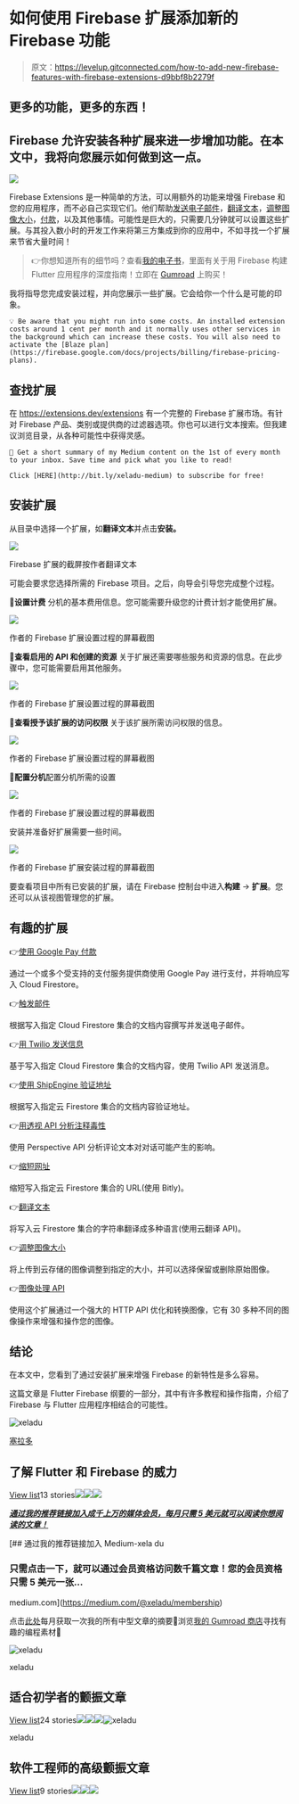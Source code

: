 # 如何使用 Firebase 扩展添加新的 Firebase 功能

> 原文：<https://levelup.gitconnected.com/how-to-add-new-firebase-features-with-firebase-extensions-d9bbf8b2279f>

## 更多的功能，更多的东西！

## Firebase 允许安装各种扩展来进一步增加功能。在本文中，我将向您展示如何做到这一点。

![](img/c577333af083cedb90b5cd2f86679aca.png)

Firebase Extensions 是一种简单的方法，可以用额外的功能来增强 Firebase 和您的应用程序，而不必自己实现它们。他们帮助[发送电子邮件](https://extensions.dev/extensions/firebase/firestore-send-email)，[翻译文本](https://extensions.dev/extensions/firebase/firestore-translate-text)，[调整图像大小](https://extensions.dev/extensions/firebase/storage-resize-images)，[付款](https://extensions.dev/extensions/google-pay/make-payment)，以及其他事情。可能性是巨大的，只需要几分钟就可以设置这些扩展。与其投入数小时的开发工作来将第三方集成到你的应用中，不如寻找一个扩展来节省大量时间！

> 👉你想知道所有的细节吗？查看[我的电子书](https://xeladu.gumroad.com/l/ffc)，里面有关于用 Firebase 构建 Flutter 应用程序的深度指南！立即在 [Gumroad](https://xeladu.gumroad.com/) 上购买！

我将指导您完成安装过程，并向您展示一些扩展。它会给你一个什么是可能的印象。

```
💡 Be aware that you might run into some costs. An installed extension costs around 1 cent per month and it normally uses other services in the background which can increase these costs. You will also need to activate the [Blaze plan](https://firebase.google.com/docs/projects/billing/firebase-pricing-plans).
```

## 查找扩展

在 https://extensions.dev/extensions 有一个完整的 Firebase 扩展市场。有针对 Firebase 产品、类别或提供商的过滤器选项。你也可以进行文本搜索。但我建议浏览目录，从各种可能性中获得灵感。

```
🔔 Get a short summary of my Medium content on the 1st of every month to your inbox. Save time and pick what you like to read! 

Click [HERE](http://bit.ly/xeladu-medium) to subscribe for free!
```

## 安装扩展

从目录中选择一个扩展，如**翻译文本**并点击**安装。**

![](img/1a973b4a72865d6a59693b4b04752add.png)

Firebase 扩展的截屏按作者翻译文本

可能会要求您选择所需的 Firebase 项目。之后，向导会引导您完成整个过程。

🔹**设置计费**
分机的基本费用信息。您可能需要升级您的计费计划才能使用扩展。

![](img/0792ccbdefd894a264773f59f4cb3acd.png)

作者的 Firebase 扩展设置过程的屏幕截图

🔹**查看启用的 API 和创建的资源**
关于扩展还需要哪些服务和资源的信息。在此步骤中，您可能需要启用其他服务。

![](img/55b5b8aa2bacdc7463ba16ae6b9d7d15.png)

作者的 Firebase 扩展设置过程的屏幕截图

🔹**查看授予该扩展的访问权限**
关于该扩展所需访问权限的信息。

![](img/fbf6255196d5d593fa6ae046e89d4990.png)

作者的 Firebase 扩展设置过程的屏幕截图

🔹**配置分机**配置分机所需的设置

![](img/49c942a94a27475f98bf23cfe196c787.png)

作者的 Firebase 扩展设置过程的屏幕截图

安装并准备好扩展需要一些时间。

![](img/d3e6ec08c70a946b0525fb2aafa9f448.png)

作者的 Firebase 扩展安装过程的屏幕截图

要查看项目中所有已安装的扩展，请在 Firebase 控制台中进入**构建** → **扩展**。您还可以从该视图管理您的扩展。

## 有趣的扩展

👉[使用 Google Pay 付款](https://extensions.dev/extensions/google-pay/make-payment)

通过一个或多个受支持的支付服务提供商使用 Google Pay 进行支付，并将响应写入 Cloud Firestore。

👉[触发邮件](https://extensions.dev/extensions/firebase/firestore-send-email)

根据写入指定 Cloud Firestore 集合的文档内容撰写并发送电子邮件。

👉[用 Twilio 发送信息](https://extensions.dev/extensions/twilio/send-message)

基于写入指定 Cloud Firestore 集合的文档内容，使用 Twilio API 发送消息。

👉[使用 ShipEngine 验证地址](https://extensions.dev/extensions/shipengine/validate-addresses)

根据写入指定云 Firestore 集合的文档内容验证地址。

👉[用透视 API 分析注释毒性](https://extensions.dev/extensions/jigsaw/firestore-perspective-toxicity)

使用 Perspective API 分析评论文本对对话可能产生的影响。

👉[缩短网址](https://extensions.dev/extensions/firebase/firestore-shorten-urls-bitly)

缩短写入指定云 Firestore 集合的 URL(使用 Bitly)。

👉[翻译文本](https://extensions.dev/extensions/firebase/firestore-translate-text)

将写入云 Firestore 集合的字符串翻译成多种语言(使用云翻译 API)。

👉[调整图像大小](https://extensions.dev/extensions/firebase/storage-resize-images)

将上传到云存储的图像调整到指定的大小，并可以选择保留或删除原始图像。

👉[图像处理 API](https://extensions.dev/extensions/invertase/image-processing-api)

使用这个扩展通过一个强大的 HTTP API 优化和转换图像，它有 30 多种不同的图像操作来增强和操作您的图像。

## 结论

在本文中，您看到了通过安装扩展来增强 Firebase 的新特性是多么容易。

这篇文章是 Flutter Firebase 纲要的一部分，其中有许多教程和操作指南，介绍了 Firebase 与 Flutter 应用程序相结合的可能性。

![xeladu](img/c6d3049714795a7a8169ac0957f05cfe.png)

[塞拉多](https://xeladu.medium.com/?source=post_page-----d9bbf8b2279f--------------------------------)

## 了解 Flutter 和 Firebase 的威力

[View list](https://xeladu.medium.com/list/learn-about-the-power-of-flutter-and-firebase-2ec07e25baba?source=post_page-----d9bbf8b2279f--------------------------------)13 stories![](img/c2b6c6338bc1e357ff5cd458b093f90d.png)![](img/f235b86f847c3159f60f62e345166e9f.png)![](img/25444eac466a2c08ca8f6ee8b1f7f913.png)

[***通过我的推荐链接加入成千上万的媒体会员，每月只需 5 美元就可以阅读你想阅读的文章！***](https://medium.com/@xeladu/membership)

[](https://medium.com/@xeladu/membership) [## 通过我的推荐链接加入 Medium-xela du

### 只需点击一下，就可以通过会员资格访问数千篇文章！您的会员资格只需 5 美元一张…

medium.com](https://medium.com/@xeladu/membership) 

点击[此处](http://bit.ly/xeladu-medium)每月获取一次我的所有中型文章的摘要🔔浏览[我的 Gumroad 商店](https://xeladu.gumroad.com/)寻找有趣的编程素材🏬

![xeladu](img/c6d3049714795a7a8169ac0957f05cfe.png)

xeladu

## 适合初学者的颤振文章

[View list](https://xeladu.medium.com/list/flutter-articles-for-beginners-a040ea777956?source=post_page-----d9bbf8b2279f--------------------------------)24 stories![](img/51383106204c2ff6d45c05fd52772a7d.png)![](img/cdd4d94a464cda34d46fc00e13cf7bf9.png)![](img/367140fae23113f1e2e868c2157d1e71.png)![xeladu](img/c6d3049714795a7a8169ac0957f05cfe.png)

xeladu

## 软件工程师的高级颤振文章

[View list](https://xeladu.medium.com/list/advanced-flutter-articles-for-software-engineers-f074879fdef3?source=post_page-----d9bbf8b2279f--------------------------------)9 stories![](img/e5774d314e770573e2601ca542dbc4de.png)![](img/5289da1df3e789a8ca1d3f6024c01f4b.png)![](img/642d00374fa0d6e6971120398fbbeb90.png)